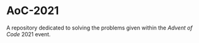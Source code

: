 # AoC-2021
A repository dedicated to solving the problems given within the *Advent of Code* 2021 event.
